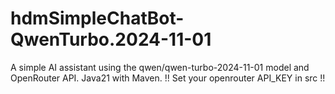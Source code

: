 # hdmSimpleChatBot-QwenTurbo.2024-11-01
A simple AI assistant using the qwen/qwen-turbo-2024-11-01 model and OpenRouter API. Java21 with Maven.
!! Set your openrouter API_KEY in src !!
